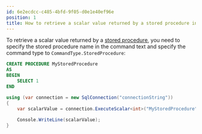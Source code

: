 ```yaml
---
id: 6e2ecdcc-c485-4bfd-9f05-d0e1e40ef96e
position: 1
title: How to retrieve a scalar value returned by a stored procedure in Dapper?
---
```


To retrieve a scalar value returned by a [stored procedure](/stored-procedures), you need to specify the stored procedure name in the command text and specify the command type to `CommandType.StoredProcedure`:

```sql
CREATE PROCEDURE MyStoredProcedure
AS
BEGIN
    SELECT 1
END
```

```csharp
using (var connection = new SqlConnection("connectionString"))
{
    var scalarValue = connection.ExecuteScalar<int>("MyStoredProcedure", commandType: CommandType.StoredProcedure);
    
    Console.WriteLine(scalarValue);
}

```